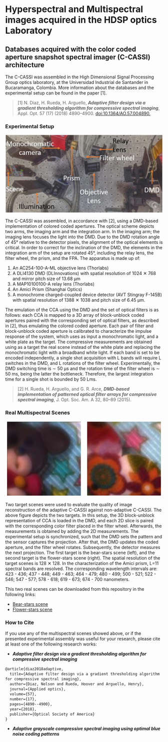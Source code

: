 # Hyperspectral and Multispectral images acquired in the HDSP optics Laboratory

## Databases acquired with the color coded aperture snapshot spectral imager (C-CASSI) architecture

The C-CASSI was assembled in the High Dimensional Signal Processing Group optics laboratory, at the Universidad Industrial de Santander in Bucaramanga, Colombia. More information about the databases and the experimental setup can be found in the paper [1].

>[1] N. Diaz, H. Rueda, H. Arguello, ***Adaptive filter design via a gradient thresholding algorithm for compressive spectral imaging***, Appl. Opt. 57 (17) (2018) 4890–4900. [doi:10.1364/AO.57.004890.](http://ao.osa.org/abstract.cfm?URI=ao-57-17-4890)


### Experimental Setup

![Experimental Setup](https://github.com/hdspgroup/spectral-image-databases/blob/master/images/figure10.png)

The C-CASSI was assembled, in accordance with [2], using a DMD-based implementation of colored coded apertures. The optical scheme depicts two arms, the imaging arm and the integration arm. In the imaging arm; the imaging lens focuses the light into the DMD. Due to the DMD rotation angle of 45&#176; relative to the detector pixels, the alignment of the optical elements is critical.  In order to correct for the inclination of the DMD, the elements in the integration arm of the setup are rotated 45&#176;, including the relay lens, the filter wheel, the prism, and the FPA. The apparatus is made up of:

1. An AC254-100-A-ML objective lens (Thorlabs)
2. A DLI4130 DMD (DLInnovations) with spatial resolution of 1024 &#10005; 768 and mirror pitch size of 13.68 &#181;m
3. A MAP10100100-A relay lens (Thorlabs)
4. An Amici Prism (Shanghai Optics)
5. A monochrome charged-coupled device detector (AVT Stingray F-145B) with spatial resolution of 1388 &#10005; 1038 and pitch size of 6.45 &#181;m.

The emulation of the CCA using the DMD and the set of optical filters is as follows: each CCA is mapped to a 3D array of block-unblock coded apertures paired with the corresponding set of optical filters, as described in [2], thus emulating the colored coded aperture. Each pair of filter and block-unblock coded aperture is calibrated to characterize the impulse response of the system, which uses as input a monochromatic light, and a white plate as the target. The compressive measurements are obtained using as a target the real scene instead of the white plate and replacing the monochromatic light with a broadband white light. If each band is set to be encoded independently, a single shot acquisition with L bands will require L switches in the DMD, and L rotations of the filter wheel. Experimentally, the DMD switching time is &#8764; 50 &#181;s and the rotation time of the filter wheel is &#8764; 50 ms, being the latter the bottleneck. Therefore, the largest integration time for a single shot is bounded by 50 Lms.

>[2] H. Rueda, H. Arguello, and G. R. Arce, ***DMD-based implementation of patterned optical filter arrays for compressive spectral imaging***, J. Opt. Soc. Am. A 32, 80–89 (2015).


### Real Multispectral Scenes

![Experimental Setup](https://github.com/hdspgroup/spectral-image-databases/blob/master/images/figure11.png)

Two target scenes were used to evaluate the quality of image reconstruction of the adaptive C-CASSI against non-adaptive C-CASSI. The above figure depicts the two targets. In this setup, the 3D block-unblock representation of CCA is loaded in the DMD, and each 2D slice is paired with the corresponding color filter placed in the filter wheel. Afterwards, the measurements is obtained by adding the 2D measurements. The experimental setup is synchronized, such that the DMD sets the pattern and the sensor captures the projection. After that, the DMD updates the coded aperture, and the filter wheel rotates. Subsequently, the detector measures the next projection. The first target is the bear-stars scene (left), and the second target is the flower-stars scene (right). The spatial resolution of the target scenes is 128 &#10005; 128. In the characterization of the Amici prism, L=11 spectral bands are resolved. The corresponding wavelength intervals are: 423 - 436; 437 - 448; 449 - 463; 464 - 479; 480 - 499; 500 - 521; 522 - 546; 547 - 577; 578 - 618; 619 - 673; 674 - 700 nanometers.

This two real scenes can be downloaded from this repository in the following links:
* [Bear-stars scene](https://github.com/hdspgroup/spectral-image-databases/raw/master/data/OSO_FULL.mat)
* [Flower-stars scene](https://github.com/hdspgroup/spectral-image-databases/raw/master/data/fullFlor.mat)

### How to Cite
If you use any of the multispectral scenes showed above, or if the presented experimental assembly was useful for your research, please cite at least one of the following research works:

* ***Adaptive filter design via a gradient thresholding algorithm for compressive spectral imaging***
```
@article{diaz2018adaptive,
  title={Adaptive filter design via a gradient thresholding algorithm for compressive spectral imaging},
  author={Diaz, Nelson and Rueda, Hoover and Arguello, Henry},
  journal={Applied optics},
  volume={57},
  number={17},
  pages={4890--4900},
  year={2018},
  publisher={Optical Society of America}
}
```
* ***Adaptive grayscale compressive spectral imaging using optimal blue noise coding patterns***
```

```
